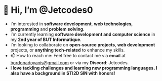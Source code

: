 # 👋 Hi, I’m @Jetcodes0

-  I’m interested in **software development**, **web technologies**, **programming** and **problem solving**.
-  I’m currently learning **software development and computer science** in my **2nd year of BUT Informatique**.
-  I’m looking to collaborate on **open-source projects**, **web development** projects, or **anything tech-related** to enhance my skills.
- 📫 How to reach me: Feel free to contact me via **email** at bordonadoyanis@gmail.com or via my **Discord**: Jetcodes.
-  **I love tackling challenges and learning new programming languages. I also have a background in **STI2D SIN** with honors!** 
  
 

<!---
Jetcodes0/Jetcodes0 is a ✨ special ✨ repository because its `README.md` (this file) appears on your GitHub profile.
You can click the Preview link to take a look at your changes.
--->
